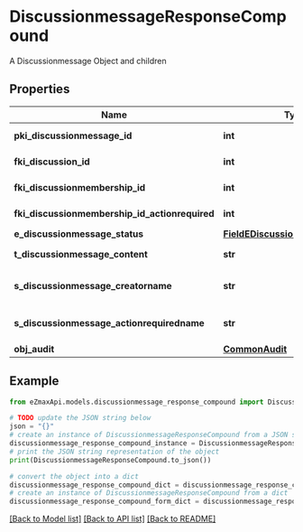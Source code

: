 # DiscussionmessageResponseCompound

A Discussionmessage Object and children

## Properties

Name | Type | Description | Notes
------------ | ------------- | ------------- | -------------
**pki_discussionmessage_id** | **int** | The unique ID of the Discussionmessage | 
**fki_discussion_id** | **int** | The unique ID of the Discussion | 
**fki_discussionmembership_id** | **int** | The unique ID of the Discussionmembership | [optional] 
**fki_discussionmembership_id_actionrequired** | **int** | The unique ID of the Discussionmembership | [optional] 
**e_discussionmessage_status** | [**FieldEDiscussionmessageStatus**](FieldEDiscussionmessageStatus.md) |  | 
**t_discussionmessage_content** | **str** | The content of the Discussionmessage | 
**s_discussionmessage_creatorname** | **str** | The name the creator of the Discussionmessage. | 
**s_discussionmessage_actionrequiredname** | **str** | The name the Actionrequired of the Discussionmessage. | [optional] 
**obj_audit** | [**CommonAudit**](CommonAudit.md) |  | 

## Example

```python
from eZmaxApi.models.discussionmessage_response_compound import DiscussionmessageResponseCompound

# TODO update the JSON string below
json = "{}"
# create an instance of DiscussionmessageResponseCompound from a JSON string
discussionmessage_response_compound_instance = DiscussionmessageResponseCompound.from_json(json)
# print the JSON string representation of the object
print(DiscussionmessageResponseCompound.to_json())

# convert the object into a dict
discussionmessage_response_compound_dict = discussionmessage_response_compound_instance.to_dict()
# create an instance of DiscussionmessageResponseCompound from a dict
discussionmessage_response_compound_form_dict = discussionmessage_response_compound.from_dict(discussionmessage_response_compound_dict)
```
[[Back to Model list]](../README.md#documentation-for-models) [[Back to API list]](../README.md#documentation-for-api-endpoints) [[Back to README]](../README.md)


